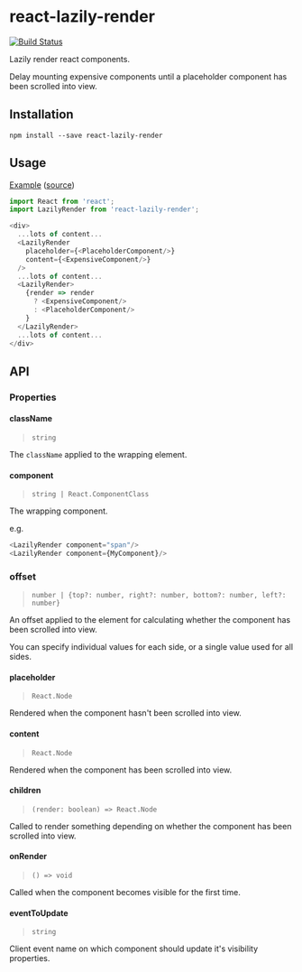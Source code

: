 # react-lazily-render

[![Build Status](https://travis-ci.org/jameslnewell/react-lazily-render.svg?branch=master)](https://travis-ci.org/jameslnewell/react-lazily-render)

Lazily render react components.

Delay mounting expensive components until a placeholder component has been scrolled into view.

## Installation

```
npm install --save react-lazily-render
```

## Usage

[Example](https://jameslnewell.github.io/react-lazily-render) ([source](https://github.com/jameslnewell/react-lazily-render/blob/master/example/App.js#L8))

```js
import React from 'react';
import LazilyRender from 'react-lazily-render';

<div>
  ...lots of content...
  <LazilyRender
    placeholder={<PlaceholderComponent/>}
    content={<ExpensiveComponent/>}
  />
  ...lots of content...
  <LazilyRender>
    {render => render
      ? <ExpensiveComponent/>
      : <PlaceholderComponent/>
    }
  </LazilyRender>
  ...lots of content...
</div>

```

## API

### Properties

#### className

> `string`

The `className` applied to the wrapping element.

#### component

> `string | React.ComponentClass`

The wrapping component.

e.g.
```js
<LazilyRender component="span"/>
<LazilyRender component={MyComponent}/>
```

### offset

> `number | {top?: number, right?: number, bottom?: number, left?: number}`

An offset applied to the element for calculating whether the component has been scrolled into view.

You can specify individual values for each side, or a single value used for all sides.

#### placeholder

> `React.Node`

Rendered when the component hasn't been scrolled into view.

#### content

> `React.Node`

Rendered when the component has been scrolled into view.

#### children

> `(render: boolean) => React.Node`

Called to render something depending on whether the component has been scrolled into view.

#### onRender

> `() => void`

Called when the component becomes visible for the first time.

#### eventToUpdate

> `string`

Client event name on which component should update it's visibility properties.

